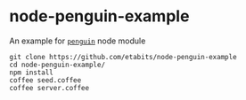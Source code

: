 # node-penguin-example
An example for [`penguin`](https://github.com/etabits/node-penguin) node module

```
git clone https://github.com/etabits/node-penguin-example
cd node-penguin-example/
npm install
coffee seed.coffee
coffee server.coffee
```
